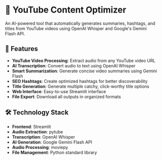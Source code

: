 # 🎥 YouTube Content Optimizer

An AI-powered tool that automatically generates summaries, hashtags, and titles from YouTube videos using OpenAI Whisper and Google's Gemini Flash API.

## 🚀 Features

- **YouTube Video Processing**: Extract audio from any YouTube video URL
- **AI Transcription**: Convert audio to text using OpenAI Whisper
- **Smart Summarization**: Generate concise video summaries using Gemini Flash
- **SEO Hashtags**: Create optimized hashtags for better discoverability  
- **Title Generation**: Generate multiple catchy, click-worthy title options
- **Web Interface**: Easy-to-use Streamlit interface
- **File Export**: Download all outputs in organized formats

## 🛠️ Technology Stack

- **Frontend**: Streamlit
- **Audio Extraction**: pytube
- **Transcription**: OpenAI Whisper
- **AI Generation**: Google Gemini Flash API
- **Audio Processing**: moviepy
- **File Management**: Python standard library

